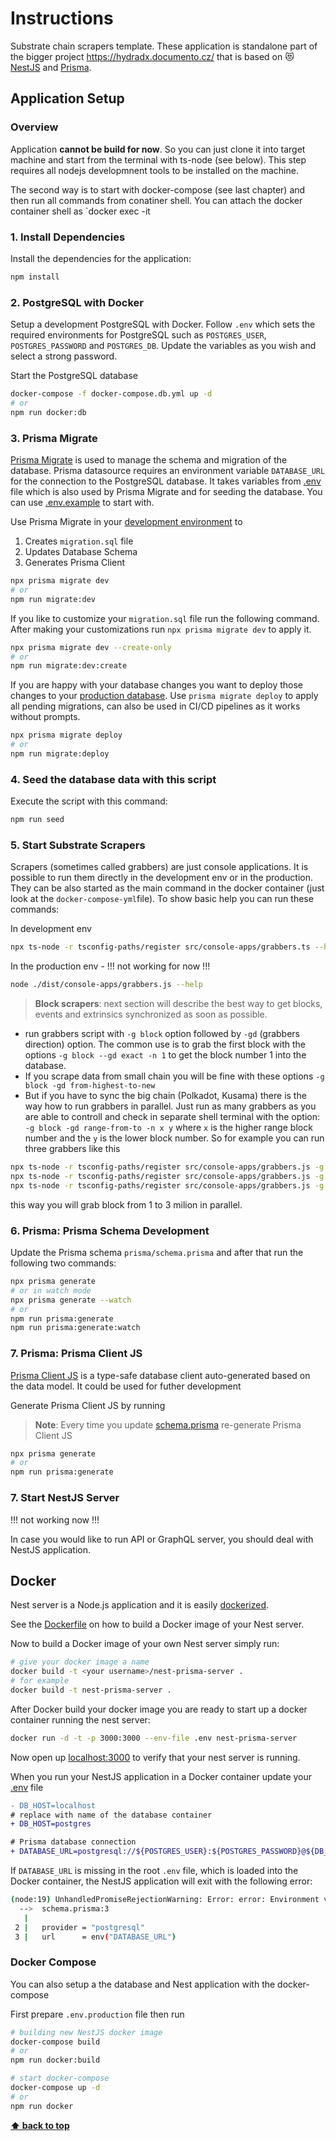 # Instructions

Substrate chain scrapers template. 
These application is standalone part of the bigger project https://hydradx.documento.cz/ that is based on 😻 [NestJS](https://nestjs.com/) and [Prisma](https://www.prisma.io/).

## Application Setup


### Overview

Application **cannot be build for now**. So you can just clone it into target machine and start from the terminal with ts-node (see below). This step requires all nodejs developmnent tools to be installed on the machine. 

The second way is to start with docker-compose (see last chapter) and then run all commands from conatiner shell. You can attach the docker container shell as `docker exec -it 

### 1. Install Dependencies

Install the dependencies for the application:

```bash
npm install
```

### 2. PostgreSQL with Docker

Setup a development PostgreSQL with Docker. Follow `.env` which sets the required environments for PostgreSQL such as `POSTGRES_USER`, `POSTGRES_PASSWORD` and `POSTGRES_DB`. Update the variables as you wish and select a strong password.

Start the PostgreSQL database

```bash
docker-compose -f docker-compose.db.yml up -d
# or
npm run docker:db
```

### 3. Prisma Migrate

[Prisma Migrate](https://github.com/prisma/prisma2/tree/master/docs/prisma-migrate) is used to manage the schema and migration of the database. Prisma datasource requires an environment variable `DATABASE_URL` for the connection to the PostgreSQL database. It takes variables from [.env](./.env) file which is also used by Prisma Migrate and for seeding the database. You can use [.env.example](./.env.example) to start with.

Use Prisma Migrate in your [development environment](https://www.prisma.io/blog/prisma-migrate-preview-b5eno5g08d0b#evolving-the-schema-in-development) to

1. Creates `migration.sql` file
2. Updates Database Schema
3. Generates Prisma Client

```bash
npx prisma migrate dev
# or
npm run migrate:dev
```

If you like to customize your `migration.sql` file run the following command. After making your customizations run `npx prisma migrate dev` to apply it.

```bash
npx prisma migrate dev --create-only
# or
npm run migrate:dev:create
```

If you are happy with your database changes you want to deploy those changes to your [production database](https://www.prisma.io/blog/prisma-migrate-preview-b5eno5g08d0b#applying-migrations-in-production-and-other-environments). Use `prisma migrate deploy` to apply all pending migrations, can also be used in CI/CD pipelines as it works without prompts.

```bash
npx prisma migrate deploy
# or
npm run migrate:deploy
```
### 4. Seed the database data with this script

Execute the script with this command:

```bash
npm run seed
```

### 5. Start Substrate Scrapers

Scrapers (sometimes called grabbers) are just console applications. It is possible to run them directly in the development env or in the production. They can be also started as the main command in the docker container (just look at the  `docker-compose-yml`file).
To show basic help you can run these commands:

In development env
```bash
npx ts-node -r tsconfig-paths/register src/console-apps/grabbers.ts --help 
```
In the production env - !!! not working for now !!!

```bash
node ./dist/console-apps/grabbers.js --help
```

> **Block scrapers**: next section will describe the best way to get blocks, events and extrinsics synchronized as soon as possible.

- run grabbers script with `-g block` option followed by `-gd` (grabbers direction) option. The common use is to grab the first block with the options `-g block --gd exact -n 1` to get the block number 1 into the database. 
- If you scrape data from small chain you will be fine with these options `-g block -gd from-highest-to-new`
- But if you have to sync the big chain (Polkadot, Kusama) there is the way how to run grabbers in parallel. Just run as many grabbers as you are able to controll and check in separate shell terminal with the option: `-g block -gd range-from-to -n x y` where `x` is the higher range block number and the `y` is the lower block number. So for example you can run three grabbers like this 
```bash
npx ts-node -r tsconfig-paths/register src/console-apps/grabbers.js -g block -gd range-from-to -n 1000000 1
npx ts-node -r tsconfig-paths/register src/console-apps/grabbers.js -g block -gd range-from-to -n 2000000 1000001
npx ts-node -r tsconfig-paths/register src/console-apps/grabbers.js -g block -gd range-from-to -n 3000000 2000001 
```
this way you will grab block from 1 to 3 milion in parallel.


### 6. Prisma: Prisma Schema Development

Update the Prisma schema `prisma/schema.prisma` and after that run the following two commands:

```bash
npx prisma generate
# or in watch mode
npx prisma generate --watch
# or
npm run prisma:generate
npm run prisma:generate:watch
```

### 7. Prisma: Prisma Client JS

[Prisma Client JS](https://www.prisma.io/docs/reference/tools-and-interfaces/prisma-client/api) is a type-safe database client auto-generated based on the data model. It could be used for futher development

Generate Prisma Client JS by running

> **Note**: Every time you update [schema.prisma](prisma/schema.prisma) re-generate Prisma Client JS

```bash
npx prisma generate
# or
npm run prisma:generate
```

### 7. Start NestJS Server

!!! not working now !!!

In case you would like to run API or GraphQL server, you should deal with NestJS application. 

## Docker

Nest server is a Node.js application and it is easily [dockerized](https://nodejs.org/de/docs/guides/nodejs-docker-webapp/).

See the [Dockerfile](./Dockerfile) on how to build a Docker image of your Nest server.

Now to build a Docker image of your own Nest server simply run:

```bash
# give your docker image a name
docker build -t <your username>/nest-prisma-server .
# for example
docker build -t nest-prisma-server .
```

After Docker build your docker image you are ready to start up a docker container running the nest server:

```bash
docker run -d -t -p 3000:3000 --env-file .env nest-prisma-server
```

Now open up [localhost:3000](http://localhost:3000) to verify that your nest server is running.

When you run your NestJS application in a Docker container update your [.env](.env) file

```diff
- DB_HOST=localhost
# replace with name of the database container
+ DB_HOST=postgres

# Prisma database connection
+ DATABASE_URL=postgresql://${POSTGRES_USER}:${POSTGRES_PASSWORD}@${DB_HOST}:${DB_PORT}/${POSTGRES_DB}?schema=${DB_SCHEMA}&sslmode=prefer
```

If `DATABASE_URL` is missing in the root `.env` file, which is loaded into the Docker container, the NestJS application will exit with the following error:

```bash
(node:19) UnhandledPromiseRejectionWarning: Error: error: Environment variable not found: DATABASE_URL.
  -->  schema.prisma:3
   |
 2 |   provider = "postgresql"
 3 |   url      = env("DATABASE_URL")
```
### Docker Compose

You can also setup a the database and Nest application with the docker-compose

First prepare `.env.production` file then run

```bash
# building new NestJS docker image
docker-compose build
# or
npm run docker:build

# start docker-compose
docker-compose up -d
# or
npm run docker
```

**[⬆ back to top](#overview)**

